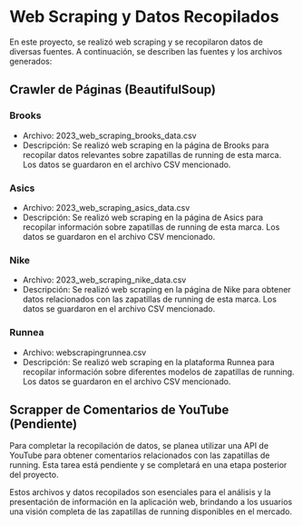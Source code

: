 # Web Scraping y Datos Recopilados

En este proyecto, se realizó web scraping y se recopilaron datos de diversas fuentes. A continuación, se describen las fuentes y los archivos generados:

## Crawler de Páginas (BeautifulSoup)

### Brooks
- Archivo: 2023_web_scraping_brooks_data.csv
- Descripción: Se realizó web scraping en la página de Brooks para recopilar datos relevantes sobre zapatillas de running de esta marca. Los datos se guardaron en el archivo CSV mencionado.

### Asics
- Archivo: 2023_web_scraping_asics_data.csv
- Descripción: Se realizó web scraping en la página de Asics para recopilar información sobre zapatillas de running de esta marca. Los datos se guardaron en el archivo CSV mencionado.

### Nike
- Archivo: 2023_web_scraping_nike_data.csv
- Descripción: Se realizó web scraping en la página de Nike para obtener datos relacionados con las zapatillas de running de esta marca. Los datos se guardaron en el archivo CSV mencionado.

### Runnea
- Archivo: webscrapingrunnea.csv
- Descripción: Se realizó web scraping en la plataforma Runnea para recopilar información sobre diferentes modelos de zapatillas de running. Los datos se guardaron en el archivo CSV mencionado.

## Scrapper de Comentarios de YouTube (Pendiente)

Para completar la recopilación de datos, se planea utilizar una API de YouTube para obtener comentarios relacionados con las zapatillas de running. Esta tarea está pendiente y se completará en una etapa posterior del proyecto.

Estos archivos y datos recopilados son esenciales para el análisis y la presentación de información en la aplicación web, brindando a los usuarios una visión completa de las zapatillas de running disponibles en el mercado.